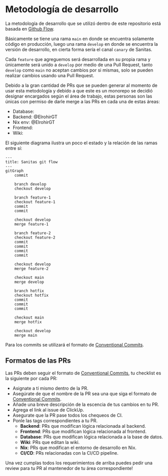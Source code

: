 # Metodología de desarrollo
La metodología de desarrollo que se utilizó dentro de este repositorio está basada en [Github Flow](https://docs.github.com/en/get-started/using-github/github-flow).

Básicamente se tiene una rama `main` en donde se encuentra solamente código en producción, luego una rama `develop` en donde se encuentra la versión de desarrollo, en cierta forma sería el canal `canary` de Sanitas.

Cada `feature` que agreguemos será desarrollada en su propia rama y únicamente será unido a `develop` por medio de una Pull Request, tanto `develop` como `main` no aceptan cambios por si mismas, solo se pueden realizar cambios usando una Pull Request.

Debido a la gran cantidad de PRs que se pueden generar al momento de usar esta metodología y debido a que este es un monorepo se decidió designar encargados según el área de trabajo, estas personas son las únicas con permiso de darle merge a las PRs en cada una de estas áreas:

- Database:
- Backend: @ElrohirGT
- Nix env: @ElrohirGT
- Frontend:
- Wiki:

El siguiente diagrama ilustra un poco el estado y la relación de las ramas entre sí:

```mermaid
---
title: Sanitas git flow
---
gitGraph
    commit

    branch develop
    checkout develop

    branch feature-1
    checkout feature-1
    commit
    commit

    checkout develop
    merge feature-1

    branch feature-2
    checkout feature-2
    commit
    commit
    commit
    commit

    checkout develop
    merge feature-2

    checkout main
    merge develop

    branch hotfix
    checkout hotfix
    commit
    commit
    commit

    checkout main
    merge hotfix

    checkout develop
    merge main
```

Para los commits se utilizará el formato de [Conventional Commits](https://www.conventionalcommits.org/en/v1.0.0/).

## Formatos de las PRs
Las PRs deben seguir el formato de [Conventional Commits](https://www.conventionalcommits.org/en/v1.0.0/), tu checklist es la siguiente por cada PR:

- Asignate a tí mismo dentro de la PR.
- Asegúrate de que el nombre de la PR sea una que siga el formato de [Conventional Commits](https://www.conventionalcommits.org/en/v1.0.0/).
- Añade una breve descripción de la escencia de tus cambios en tu PR.
- Agrega el link al issue de ClickUp.
- Asegurate que la PR pase todos los chequeos de CI.
- Ponle las tags correspondientes a tu PR.
    - **Backend**: PRs que modifican lógica relacionada al backend.
    - **Frontend**: PRs que modifican lógica relacionada al frontend.
    - **Database**: PRs que modifican lógica relacionada a la base de datos.
    - **Wiki**: PRs que editan la wiki.
    - **Nix**: PRs que modifican el entorno de desarrollo en Nix.
    - **CI/CD**: PRs relacionadas con la CI/CD pipeline.

Una vez cumplas todos los requerimientos de arriba puedes pedir una review para tu PR al mantenedor de tu área correspondiente! 
